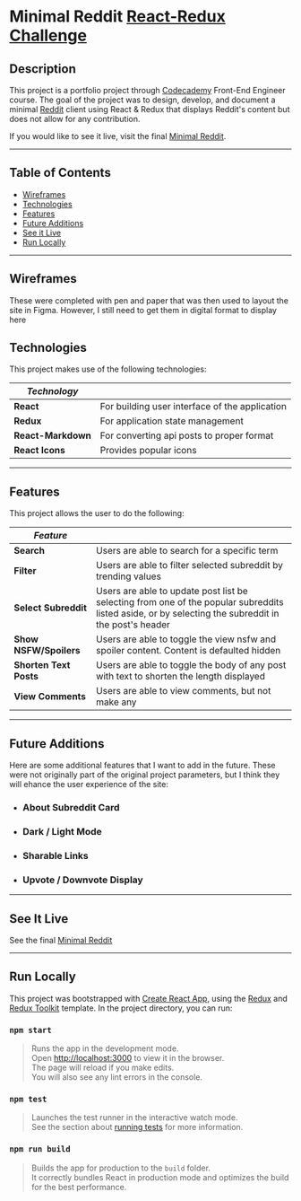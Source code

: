 # Minimal Reddit [React-Redux Challenge](https://www.codecademy.com/paths/front-end-engineer-career-path/tracks/fecp-react-and-redux-portfolio-project/modules/fecp-reddit-client/kanban_projects/reddit-client)

## Description

This project is a portfolio project through [Codecademy](https://codecademy.com) Front-End Engineer course. The goal of the project was to design, develop, and document a minimal [Reddit](https://www.reddit.com) client using React & Redux that displays Reddit's content but does not allow for any contribution.

If you would like to see it live, visit the final [Minimal Reddit](https://persigio-mini-reddit.netlify.app/).

---

## Table of Contents

- [Wireframes](#wireframes)
- [Technologies](#technologies)
- [Features](#features)
- [Future Additions](#future-additions)
- [See it Live](https://persigio-mini-reddit.netlify.app/)
- [Run Locally](#run-locally)

---

## Wireframes

These were completed with pen and paper that was then used to layout the site in Figma. However, I still need to get them in digital format to display here

## Technologies

This project makes use of the following technologies:

| *Technology*||
|---|---|
| **React** | For building user interface of the application |
| **Redux** | For application state management |
| **React-Markdown** | For converting api posts to proper format |
| **React Icons** | Provides popular icons |

---

## Features

This project allows the user to do the following:

| *Feature*||
|---|---|
| **Search** | Users are able to search for a specific term |
| **Filter** | Users are able to filter selected subreddit by trending values |
| **Select Subreddit**| Users are able to update post list be selecting from one of the popular subreddits listed aside, or by selecting the subreddit in the post's header |
| **Show NSFW/Spoilers** | Users are able to toggle the view nsfw and spoiler content.   Content is defaulted hidden |
| **Shorten Text Posts** | Users are able to toggle the body of any post with text to shorten the length displayed |
| **View Comments** | Users are able to view comments, but not make any |

---

## Future Additions

Here are some additional features that I want to add in the future. These were not originally part of the original project parameters, but I think they will ehance the user experience of the site:

- ### About Subreddit Card

- ### Dark / Light Mode

- ### Sharable Links

- ### Upvote / Downvote Display

---

## See It Live

See the final [Minimal Reddit](https://persigio-mini-reddit.netlify.app/)

---

## Run Locally

This project was bootstrapped with [Create React App](https://github.com/facebook/create-react-app), using the [Redux](https://redux.js.org/) and [Redux Toolkit](https://redux-toolkit.js.org/) template.
In the project directory, you can run:

### `npm start`

> Runs the app in the development mode.  
> Open [http://localhost:3000](http://localhost:3000) to view it in the browser.  
> The page will reload if you make edits.  
> You will also see any lint errors in the console.

### `npm test`

> Launches the test runner in the interactive watch mode.  
> See the section about [running tests](https://facebook.github.io/create-react-app/docs/running-tests) for more information.

### `npm run build`

> Builds the app for production to the `build` folder.  
> It correctly bundles React in production mode and optimizes the build for the best performance.  
